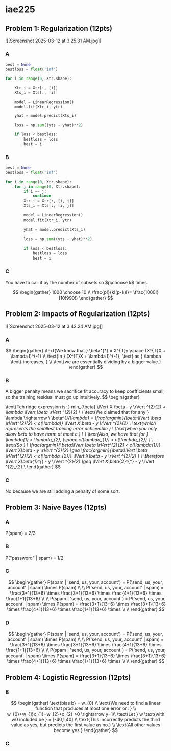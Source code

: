 # iae225
## Problem 1: Regularization (12pts)
![[Screenshot 2025-03-12 at 3.25.31 AM.jpg]]
### A
```python
best = None
bestloss = float('inf')

for i in range(0, Xtr.shape):

	Xtr_i = Xtr[:, [i]]
	Xts_i = Xts[:, [i]]

	model = LinearRegression()
    model.fit(Xtr_i, ytr)

	yhat = model.predict(Xts_i)

	loss = np.sum((yts - yhat)**2)

	if loss < bestloss:
		bestloss = loss
		best = i
```

### B

```python
best = None
bestloss = float('inf')

for i in range(0, Xtr.shape):
	for j in range(0, Xtr.shape):
		if i == j:
			continue
		Xtr_i = Xtr[:, [i, j]]
		Xts_i = Xts[:, [i, j]]
	
		model = LinearRegression()
	    model.fit(Xtr_i, ytr)
	
		yhat = model.predict(Xts_i)
	
		loss = np.sum((yts - yhat)**2)
	
		if loss < bestloss:
			bestloss = loss
			best = i
```

### C

You have to call it by the number of subsets so $p\choose k$ times.

$$
\begin{gather}
1000 \choose 10 \\
\frac{p!}{k!(p-k)!}= \frac{1000!}{10!990!} 
\end{gather}
$$

## Problem 2: Impacts of Regularization (12pts)

![[Screenshot 2025-03-12 at 3.42.24 AM.jpg]]
### A
$$
\begin{gather}
\text{We know that }
\beta^{*} = X^{T}y \space (X^{T}X + \lambda I)^{-1} \\
\text{In } (X^{T}X + \lambda I)^{-1}, \text{ as } \lambda \text{ increases, } \\
\text{we are essentially dividing by a bigger value.}
\end{gather}
$$
### B
A bigger penalty means we sacrifice fit accuracy to keep coefficients small, so the training residual must go up intuitively.
$$
\begin{gather}

\text{Teh ridge expression is: }
min_{\beta} \lVert X \beta - y \rVert ^{2}_{2} + \lambda \lVert \beta \rVert ^{2}_{2} \\
\\
\text{We claimed that for any } \lambda \rightarrow \\
\beta^{*}_{\lambda} = \frac{argmin}{\beta:\lVert \beta \rVert^{2}_{2} < c(\lambda)} \lVert X\beta - y \rVert ^{2}_{2} \\
\text{which represents the smallest training error achievable } \\
\text{when you only allow beta to have norm at most c.} \\
\\
\text{Also, we have that for } \lambda_{1} > \lambda_{2}, \space c(\lambda_{1}) < c(\lambda_{2}) \\
\\
\text{So } \\
\frac{argmin}{\beta:\lVert \beta \rVert^{2}_{2} < c(\lambda_{1})} \lVert X\beta - y \rVert ^{2}_{2} 
\geq \frac{argmin}{\beta:\lVert \beta \rVert^{2}_{2} < c(\lambda_{2})} \lVert X\beta - y \rVert ^{2}_{2}
\\
\\
\therefore
\lVert X\beta_{1}^{*} - y \rVert ^{2}_{2} \geq \lVert X\beta_{2}^{*} - y \rVert ^{2}_{2} \\
\end{gather}
$$

### C
No because we are still adding a penalty of some sort.

## Problem 3: Naive Bayes (12pts)

### A
P(spam) = 2/3
### B
P("password" | spam) = 1/2
### C
$$
\begin{gather}
P(spam | 'send, us, your, account') = P('send, us, your, account' | spam) \times P(spam) \\ \\
P('send, us, your, account' | spam) = \frac{3+1}{13+6} \times \frac{3+1}{13+6} \times \frac{4+1}{13+6} \times \frac{1+1}{13+6} \\ \\
P(spam | 'send, us, your, account') = P('send, us, your, account' | spam) \times P(spam) =  \frac{3+1}{13+6} \times \frac{3+1}{13+6} \times \frac{4+1}{13+6} \times \frac{1+1}{13+6} \times \\ \\ 
\end{gather}
$$
### D
$$
\begin{gather}
P(spam | 'send, us, your, account') = P('send, us, your, account' | spam) \times P(spam) \\ \\
P('send, us, your, account' | spam) = \frac{3+1}{13+6} \times \frac{3+1}{13+6} \times \frac{4+1}{13+6} \times \frac{1+1}{13+6} \\ \\
P(spam | 'send, us, your, account') = P('send, us, your, account' | spam) \times P(spam) =  \frac{3+1}{13+6} \times \frac{3+1}{13+6} \times \frac{4+1}{13+6} \times \frac{1+1}{13+6} \times \\ \\ 
\end{gather}
$$
## Problem 4: Logistic Regression (12pts)
### B
$$
\begin{gather}
\text{bias b} = w_{0} \\
\text{We need to find a linear function that produces at most one error on: } \\
w_{0}+w_{1}x_{1}+w_{2}+x_{2} >0 \rightarrow y=1\\
\text{Let } w \text{with w0 included be } = [-40,1,40] \\
\text{This incorrectly predicts the third value as yes, but predicts the first value as no.} \\
\text{All other values become yes.}
\end{gather}
$$

### C

